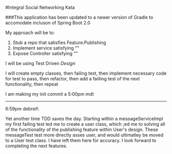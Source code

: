 #Integral Social Networking Kata

###This application has been updated to a newer version of Gradle to accomodate incluson of Spring Boot 2.0

My approach will be to:

1) Stub a repo that satisfies Feature:Publishing
2) Implement service satisfying ""
3) Expose Controller satisfying ""

I will be using Test Driven *Design*

I will create empty classes, then failing test, then implement necessary code for test to pass, then refactor, then add a faiiling test of the next functionality, then repeat

I am making my init commit a 5:00pm mdt

--------------------------------------------

6:59pm debreif:

Yet another time TDD saves the day. Starting within a messageServiceImpl my first failing test led me to create a user class, which ;ed me to solving all of the functionality of the publishing feature within User's design. These messageTest test more directly asses user, and would ultimatley be moved to a User test class. I have left them here for accuracy. I look forward to completing the next features.
